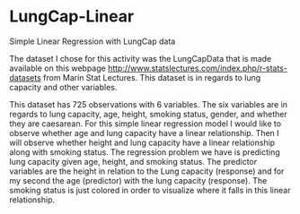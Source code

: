 # LungCap-Linear
Simple Linear Regression with LungCap data


The dataset I chose for this activity was the LungCapData that is made available on this webpage http://www.statslectures.com/index.php/r-stats-datasets from Marin Stat Lectures. This dataset is in regards to lung capacity and other variables. 

This dataset has 725 observations with 6 variables. The six variables are in regards to lung capacity, age, height, smoking status, gender, and whether they are caesarean.  For this simple linear regression model I would like to observe whether age and lung capacity have a linear relationship. Then I will observe whether height and lung capacity have a linear relationship along with smoking status. The regression problem we have is predicting lung capacity given age, height, and smoking status. The predictor variables are the height in relation to the Lung capacity (response) and for my second the age (predictor) with the lung capacity (response). The smoking status is just colored in order to visualize where it falls in this linear relationship.

